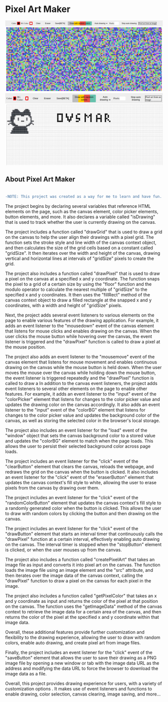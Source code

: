 # Pixel Art Maker

![view](assets/auto.png)
![view](assets/ovsmar.png)

## About Pixel Art Maker
```diff

-NOTE: This project was created as a way for me to learn and have fun. It is not the most effective method for creating a Pixel Art Maker because there are still bugs to fix and not everything functions as intended.

```
The project begins by declaring several variables that reference HTML elements on the page, such as the canvas element, color picker elements, button elements, and more. It also declares a variable called "isDrawing" that is used to track whether the user is currently drawing on the canvas.

The project includes a function called "drawGrid" that is used to draw a grid on the canvas to help the user align their drawings with a pixel grid. The function sets the stroke style and line width of the canvas context object, and then calculates the size of the grid cells based on a constant called "gridSize". It then iterates over the width and height of the canvas, drawing vertical and horizontal lines at intervals of "gridSize" pixels to create the grid.

The project also includes a function called "drawPixel" that is used to draw a pixel on the canvas at a specified x and y coordinate. The function snaps the pixel to a grid of a certain size by using the "floor" function and the modulo operator to calculate the nearest multiple of "gridSize" to the specified x and y coordinates. It then uses the "fillRect" method of the canvas context object to draw a filled rectangle at the snapped x and y coordinates, with a width and height of "gridSize" pixels.

Next, the project adds several event listeners to various elements on the page to enable various features of the drawing application. For example, it adds an event listener to the "mousedown" event of the canvas element that listens for mouse clicks and enables drawing on the canvas. When the user clicks the mouse button while hovering over the canvas, the event listener is triggered and the "drawPixel" function is called to draw a pixel at the mouse position.

The project also adds an event listener to the "mousemove" event of the canvas element that listens for mouse movement and enables continuous drawing on the canvas while the mouse button is held down. When the user moves the mouse over the canvas while holding down the mouse button, the event listener is triggered repeatedly and the "drawPixel" function is called to draw a In addition to the canvas event listeners, the project adds event listeners to several other elements on the page to enable other features. For example, it adds an event listener to the "input" event of the "colorPicker" element that listens for changes to the color picker value and updates the drawing color on the canvas accordingly. It also adds an event listener to the "input" event of the "colorBG" element that listens for changes to the color picker value and updates the background color of the canvas, as well as storing the selected color in the browser's local storage.

The project also includes an event listener for the "load" event of the "window" object that sets the canvas background color to a stored value and updates the "colorBG" element to match when the page loads. This allows the user to persist their selected background color across page loads.

The project includes an event listener for the "click" event of the "clearButton" element that clears the canvas, reloads the webpage, and redraws the grid on the canvas when the button is clicked. It also includes an event listener for the "click" event of the "eraserButton" element that updates the canvas context's fill style to white, allowing the user to erase pixels from the canvas by drawing over them.

The project includes an event listener for the "click" event of the "randomColorButton" element that updates the canvas context's fill style to a randomly generated color when the button is clicked. This allows the user to draw with random colors by clicking the button and then drawing on the canvas.

The project includes an event listener for the "click" event of the "drawButton" element that starts an interval timer that continuously calls the "drawPixel" function at a certain interval, effectively enabling auto drawing on the canvas. The interval timer is stopped when the "stopButton" element is clicked, or when the user mouses up from the canvas.

The project also includes a function called "createPixelArt" that takes an image file as input and converts it into pixel art on the canvas. The function loads the image file using an image element and the "src" attribute, and then iterates over the image data of the canvas context, calling the "drawPixel" function to draw a pixel on the canvas for each pixel in the image.

The project also includes a function called "getPixelColor" that takes an x and y coordinate as input and returns the color of the pixel at that position on the canvas. The function uses the "getImageData" method of the canvas context to retrieve the image data for a certain area of the canvas, and then returns the color of the pixel at the specified x and y coordinate within that image data.

Overall, these additional features provide further customization and flexibility to the drawing experience, allowing the user to draw with random colors, enable auto drawing, and create pixel art from image files.

Finally, the project includes an event listener for the "click" event of the "saveButton" element that allows the user to save their drawing as a PNG image file by opening a new window or tab with the image data URL as the address and modifying the data URL to force the browser to download the image data as a file.

Overall, this project provides drawing experience for users, with a variety of customization options . It makes use of event listeners and functions to enable drawing, color selection, canvas clearing, image saving, and more...
